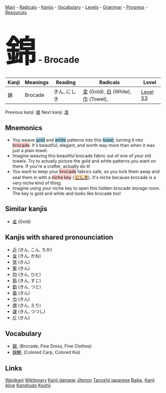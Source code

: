 <style> bigfont {font-size: 100px}</style>
[Main](../README.md) -
[Radicals](../radicals.md) -
[Kanjis](../kanjis.md) -
[Vocabulary](../vocabulary.md) -
[Levels](../levels.md) -
[Grammar](../grammar.md) - 
[Progress](../progress.md) -
[Resources](../resources.md)
# <bigfont> 錦</bigfont> - Brocade 

| Kanji | Meanings | Reading | Radicals | Level |
| --- | --- | --- | --- | --- |
| 錦 | Brocade | きん, にしき | [金](../radicals/金.md) (Gold), [白](../radicals/白.md) (White), [巾](../radicals/巾.md) (Towel),  | [Level 53](../levels/wk_level53.md) |

Previous kanji: [披](披.md) Next kanji: [准](准.md) 

## Mnemonics
 * You weave <span style="background-color:#ADD8E6"> gold</span> and <span style="background-color:#ADD8E6"> white</span> patterns into this <span style="background-color:#ADD8E6"> towel</span>, turning it into <span style="background-color:#ffcccb"> brocade</span>. It's beautiful, elegant, and worth way more than when it was just a plain towel.
* Imagine weaving this beautiful brocade fabric out of one of your old towels. Try to actually picture the gold and white patterns you want on there. If you're a crafter, actually do it!
* You want to keep your <span style="background-color:#ffcccb"> brocade</span> fabrics safe, so you lock them away and seal them in with a <span style="background-color:#ffcccb"> niche key</span> (<span style="background-color:#fed8b1"> [にしき](https://jisho.org/search/にしき)</span>). It's niche because brocade is a very niche kind of thing.
* Imagine using your niche key to open this hidden brocade storage room. The key is gold and white and looks like brocade too!


## Similar kanjis
 * [金](金.md) (Gold)



## Kanjis with shared pronounciation
 * [近](近.md) (きん, こん, ちか)
* [金](金.md) (きん, かね)
* [禁](禁.md) (きん)
* [緊](緊.md) (きん)
* [均](均.md) (きん, ひと)
* [筋](筋.md) (きん, すじ)
* [勤](勤.md) (きん, つと)
* [菌](菌.md) (きん)
* [巾](巾.md) (きん)
* [襟](襟.md) (きん, えり)
* [謹](謹.md) (きん, つつし)
* [斤](斤.md) (きん)



## Vocabulary
 * [錦](../vocabulary/錦.md), (Brocade, Fine Dress, Fine Clothes)
* [錦鯉](../vocabulary/錦.md), (Colored Carp, Colored Koi)




## Links 


[Wanikani](https://www.wanikani.com/kanji/錦)
[Wiktionary](https://en.wiktionary.org/wiki/錦)
[Kanji damage](http://www.kanjidamage.com/kanji/search?utf8=✓&q=錦)
[Jitenon](https://jitenon.com/kanji/錦)
[Tanoshii japanese](https://www.tanoshiijapanese.com/dictionary/kanji.cfm?k=錦)
[Baike](https://baike.baidu.com/item/錦),
[Kanji Alive](https://app.kanjialive.com/錦)
[Kanshudo](https://www.kanshudo.com/searchmn?q=錦)
[Koohii](https://kanji.koohii.com/study/kanji/錦)
